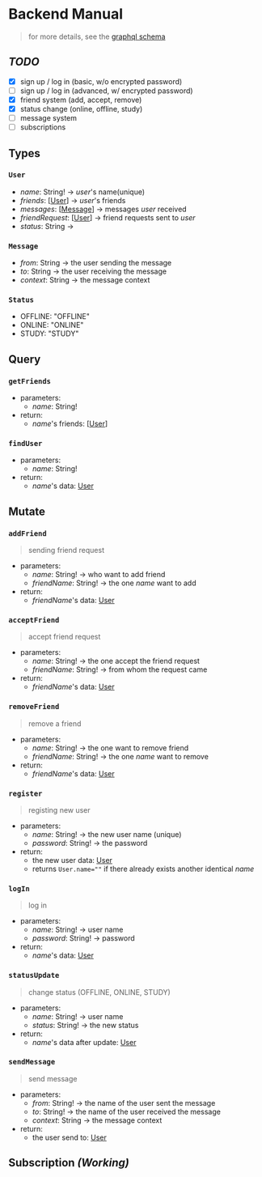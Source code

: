 # Backend Manual

> for more details, see the [graphql schema](./src/schema.graphql)

## *TODO*
- [x] sign up / log in (basic, w/o encrypted password)
- [ ] sign up / log in (advanced, w/ encrypted password)
- [x] friend system (add, accept, remove)
- [x] status change (online,  offline, study)
- [ ] message system
- [ ] subscriptions

## Types

### `User`
- *name*: String! $\rightarrow$ *user*'s name(unique)
- *friends*: [[User](#user)] $\rightarrow$ *user*'s friends
- *messages*: [[Message](#message)] $\rightarrow$ messages *user* received
- *friendRequest*: [[User](#user)] $\rightarrow$ friend requests sent to *user*
- *status*: String $\rightarrow$

### `Message`
- *from*: String $\rightarrow$ the user sending the message
- *to*: String $\rightarrow$ the user receiving the message
- *context*: String $\rightarrow$ the message context

### `Status`
- OFFLINE: "OFFLINE"
- ONLINE: "ONLINE"
- STUDY: "STUDY"

## Query

### `getFriends`
- parameters:
  - *name*: String!
- return:
  - *name*'s friends: [[User](#user)]

### `findUser`
- parameters:
  - *name*: String!
- return:
  - *name*'s data: [User](#user)


## Mutate

### `addFriend`
> sending friend request 
- parameters: 
  - *name*: String! $\rightarrow$ who want to add friend
  - *friendName*: String! $\rightarrow$ the one *name* want to add
- return:
  - *friendName*'s data: [User](#user)

### `acceptFriend`
> accept friend request
- parameters:
  - *name*: String! $\rightarrow$ the one accept the friend request
  - *friendName*: String! $\rightarrow$ from whom the request came
- return:
  - *friendName*'s data: [User](#user)

### `removeFriend`
> remove a friend
- parameters:
  - *name*: String! $\rightarrow$ the one want to remove friend
  - *friendName*: String! $\rightarrow$ the one *name* want to remove
- return:
  - *friendName*'s data: [User](#user)

### `register`
> registing new user
- parameters:
  - *name*: String! $\rightarrow$ the new user name (unique)
  - *password*: String! $\rightarrow$ the password
- return:
  - the new user data: [User](#user)
  - returns `User.name=""` if there already exists another identical *name*

### `logIn`
> log in
- parameters:
  - *name*: String! $\rightarrow$ user name
  - *password*: String! $\rightarrow$ password
- return:
  - *name*'s data: [User](#user)

### `statusUpdate`
> change status (OFFLINE, ONLINE, STUDY)
- parameters:
  - *name*: String! $\rightarrow$ user name
  - *status*: String! $\rightarrow$ the new status
- return:
  - *name*'s data after update: [User](#user)

### `sendMessage`
> send message
- parameters:
  - *from*: String! $\rightarrow$ the name of the user sent the message
  - *to*: String! $\rightarrow$ the name of the user received the message
  - *context*: String $\rightarrow$ the message context
- return:
  - the user send to: [User](#user)

## Subscription *(Working)*

